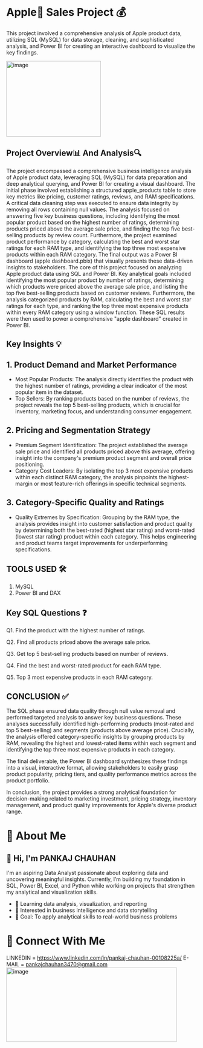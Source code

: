# Apple🍎 Sales Project 💰

This project involved a comprehensive analysis of Apple product data, utilizing SQL (MySQL) for data storage, cleaning, and sophisticated analysis, and Power BI for creating an interactive dashboard to visualize the key findings.

<img width="250" height="200" alt="image" src="https://github.com/user-attachments/assets/43493de2-0881-4b14-b26e-af2c4e96d439" />



## Project Overview📊 And Analysis🔍

The project encompassed a comprehensive business intelligence analysis of Apple product data, leveraging SQL (MySQL) for data preparation and deep analytical querying, and Power BI for creating a visual dashboard. The initial phase involved establishing a structured apple_products table to store key metrics like pricing, customer ratings, reviews, and RAM specifications. A critical data cleaning step was executed to ensure data integrity by removing all rows containing null values. The analysis focused on answering five key business questions, including identifying the most popular product based on the highest number of ratings, determining products priced above the average sale price, and finding the top five best-selling products by review count. Furthermore, the project examined product performance by category, calculating the best and worst star ratings for each RAM type, and identifying the top three most expensive products within each RAM category. The final output was a Power BI dashboard (apple dashboard.pbix) that visually presents these data-driven insights to stakeholders.
The core of this project focused on analyzing Apple product data using SQL and Power BI. 
Key analytical goals included identifying the most popular product by number of ratings, determining which products were priced above the average sale price, and listing the top five best-selling products based on customer reviews. 
Furthermore, the analysis categorized products by RAM, calculating the best and worst star ratings for each type, and ranking the top three most expensive products within every RAM category using a window function. These SQL results were then used to power a comprehensive "apple dashboard" created in Power BI.


## Key Insights 💡

## 1. Product Demand and Market Performance
   - Most Popular Products: The analysis directly identifies the product with the highest number of ratings, providing a clear indicator of the most popular item in the dataset.
   - Top Sellers: By ranking products based on the number of reviews, the project reveals the top 5 best-selling products, which is crucial for inventory, marketing focus, and understanding consumer engagement.

## 2. Pricing and Segmentation Strategy
   - Premium Segment Identification: The project established the average sale price and identified all products priced above this average, offering insight into the company's premium product segment and overall price positioning.
   - Category Cost Leaders: By isolating the top 3 most expensive products within each distinct RAM category, the analysis pinpoints the highest-margin or most feature-rich offerings in specific technical segments.

## 3. Category-Specific Quality and Ratings
   - Quality Extremes by Specification: Grouping by the RAM type, the analysis provides insight into customer satisfaction and product quality by determining both the best-rated (highest star rating) and worst-rated (lowest star rating) product within each category. This helps engineering and product teams target improvements for underperforming specifications.


## TOOLS USED 🛠
 1. MySQL
 2. Power BI and DAX

    
## Key SQL Questions ❓
Q1. Find the product with the highest number of ratings.

Q2. Find all products priced above the average sale price.

Q3. Get top 5 best-selling products based on number of reviews.

Q4. Find the best and worst-rated product for each RAM type.

Q5. Top 3 most expensive products in each RAM category.


## CONCLUSION ✅

The SQL phase ensured data quality through null value removal and performed targeted analysis to answer key business questions. These analyses successfully identified high-performing products (most-rated and top 5 best-selling) and segments (products above average price). Crucially, the analysis offered category-specific insights by grouping products by RAM, revealing the highest and lowest-rated items within each segment and identifying the top three most expensive products in each category.

The final deliverable, the Power BI dashboard synthesizes these findings into a visual, interactive format, allowing stakeholders to easily grasp product popularity, pricing tiers, and quality performance metrics across the product portfolio.

In conclusion, the project provides a strong analytical foundation for decision-making related to marketing investment, pricing strategy, inventory management, and product quality improvements for Apple's diverse product range.


# 🌟 About Me
## 👋 Hi, I'm PANKAJ CHAUHAN
I'm an aspiring Data Analyst passionate about exploring data and uncovering meaningful insights.
Currently, I’m building my foundation in SQL, Power BI, Excel, and Python while working on projects that strengthen my analytical and visualization skills.
- 🌱 Learning data analysis, visualization, and reporting
- 🧠 Interested in business intelligence and data storytelling
- 🎯 Goal: To apply analytical skills to real-world business problems
# 🤝 Connect With Me
LINKEDIN = https://www.linkedin.com/in/pankaj-chauhan-00108225a/
E-MAIL = pankajchauhan3470@gmail.com
<img width="451" height="197" alt="image" src="https://github.com/user-attachments/assets/d7c8df6c-7459-4c34-af44-b956ee4339f4" />



     

